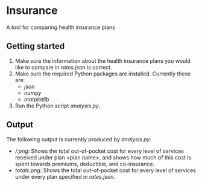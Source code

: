 Insurance
=============================

A tool for comparing health insurance plans 

## Getting started

1. Make sure the information about the health insurance plans you would like to compare in *rates.json* is correct. 
2. Make sure the required Python packages are installed. Currently these are:
    * *json*
    * *numpy*
    * *matplotlib*
3. Run the Python script *analysis.py*.

## Output

The following output is currently produced by *analysis.py*:

* */<plan name/>.png*: Shows the total out-of-pocket cost for every level of services received under plan \<plan name\>, and shows how much of this cost is spent towards premiums, deductible, and co-insurance.
* *totals.png*: Shows the total out-of-pocket cost for every level of services under every plan specified in *rates.json*.
